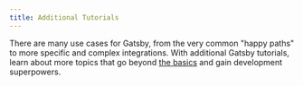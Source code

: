 ```yaml
---
title: Additional Tutorials
---
```


There are many use cases for Gatsby, from the very common "happy paths" to more specific and complex integrations. With additional Gatsby tutorials, learn about more topics that go beyond [the basics](/tutorial) and gain development superpowers.

<GuideList slug={props.slug} />
